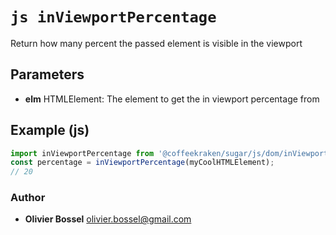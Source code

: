 


<!-- @namespace    sugar.js.dom -->
<!-- @name    inViewportPercentage -->

# ```js inViewportPercentage ```


Return how many percent the passed element is visible in the viewport

## Parameters

- **elm**  HTMLElement: The element to get the in viewport percentage from



## Example (js)

```js
import inViewportPercentage from '@coffeekraken/sugar/js/dom/inViewportPercentage'
const percentage = inViewportPercentage(myCoolHTMLElement);
// 20
```


### Author
- **Olivier Bossel** <a href="mailto:olivier.bossel@gmail.com">olivier.bossel@gmail.com</a> 



